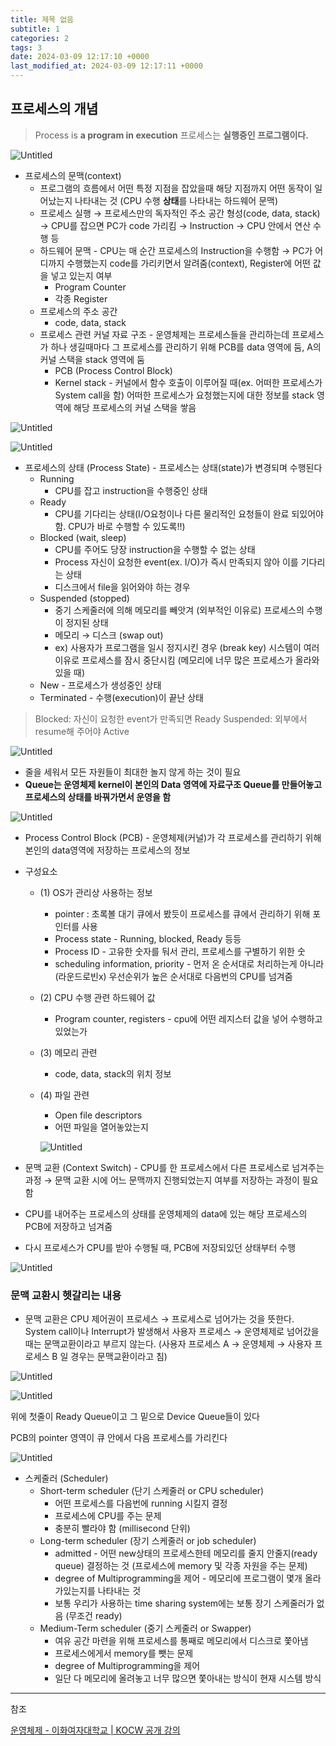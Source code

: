 ```yaml
---
title: 제목 없음
subtitle: 1
categories: 2
tags: 3
date: 2024-03-09 12:17:10 +0000
last_modified_at: 2024-03-09 12:17:11 +0000
---
```



## 프로세스의 개념

> Process is **a program in execution** 
프로세스는 **실행중인 프로그램이다.**
> 

![Untitled](%E1%84%8C%E1%85%A6%E1%84%86%E1%85%A9%E1%86%A8%20%E1%84%8B%E1%85%A5%E1%86%B9%E1%84%8B%E1%85%B3%E1%86%B7%2024f2482e7f624142896d8a845f50133a/Untitled.png)

- 프로세스의 문맥(context)
    - 프로그램의 흐름에서 어떤 특정 지점을 잡았을때 해당 지점까지 어떤 동작이 일어났는지 나타내는 것 (CPU 수행 **상태**를 나타내는 하드웨어 문맥)
    - 프로세스 실행 → 프로세스만의 독자적인 주소 공간 형성(code, data, stack) → CPU를 잡으면 PC가 code 가리킴 → Instruction → CPU 안에서 연산 수행 등
    - 하드웨어 문맥 - CPU는 매 순간 프로세스의 Instruction을 수행함 → PC가 어디까지 수행했는지 code를 가리키면서 알려줌(context), Register에 어떤 값을 넣고 있는지 여부
        - Program Counter
        - 각종 Register
    - 프로세스의 주소 공간
        - code, data, stack
    - 프로세스 관련 커널 자료 구조 - 운영체제는 프로세스들을 관리하는데 프로세스가 하나 생길때마다 그 프로세스를 관리하기 위해 PCB를 data 영역에 둠, A의 커널 스택을 stack 영역에 둠
        - PCB (Process Control Block)
        - Kernel stack - 커널에서 함수 호출이 이루어질 때(ex. 어떠한 프로세스가 System call을 함) 어떠한 프로세스가 요청했는지에 대한 정보를 stack 영역에 해당 프로세스의 커널 스택을 쌓음

![Untitled](%E1%84%8C%E1%85%A6%E1%84%86%E1%85%A9%E1%86%A8%20%E1%84%8B%E1%85%A5%E1%86%B9%E1%84%8B%E1%85%B3%E1%86%B7%2024f2482e7f624142896d8a845f50133a/Untitled%201.png)

![Untitled](%E1%84%8C%E1%85%A6%E1%84%86%E1%85%A9%E1%86%A8%20%E1%84%8B%E1%85%A5%E1%86%B9%E1%84%8B%E1%85%B3%E1%86%B7%2024f2482e7f624142896d8a845f50133a/Untitled%202.png)

- 프로세스의 상태 (Process State) - 프로세스는 상태(state)가 변경되며 수행된다
    - Running
        - CPU를 잡고 instruction을 수행중인 상태
    - Ready
        - CPU를 기다리는 상태(I/O요청이나 다른 물리적인 요청들이 완료 되있어야함. CPU가 바로 수행할 수 있도록!!)
    - Blocked (wait, sleep)
        - CPU를 주어도 당장 instruction을 수행할 수 없는 상태
        - Process 자신이 요청한 event(ex. I/O)가 즉시 만족되지 않아 이를 기다리는 상태
        - 디스크에서 file을 읽어와야 하는 경우
    - Suspended (stopped)
        - 중기 스케줄러에 의해 메모리를 빼앗겨 (외부적인 이유로) 프로세스의 수행이 정지된 상태
        - 메모리 → 디스크 (swap out)
        - ex) 사용자가 프로그램을 일시 정지시킨 경우 (break key)
        시스템이 여러 이유로 프로세스를 잠시 중단시킴
        (메모리에 너무 많은 프로세스가 올라와 있을 때)
    - New - 프로세스가 생성중인 상태
    - Terminated - 수행(execution)이 끝난 상태

> Blocked: 자신이 요청한 event가 만족되면 Ready
Suspended: 외부에서 resume해 주어야 Active
> 

![Untitled](%E1%84%8C%E1%85%A6%E1%84%86%E1%85%A9%E1%86%A8%20%E1%84%8B%E1%85%A5%E1%86%B9%E1%84%8B%E1%85%B3%E1%86%B7%2024f2482e7f624142896d8a845f50133a/Untitled%203.png)

- 줄을 세워서 모든 자원들이 최대한 놀지 않게 하는 것이 필요
- **Queue는 운영체제 kernel이 본인의 Data 영역에 자료구조 Queue를 만들어놓고 프로세스의 상태를 바꿔가면서 운영을 함**

![Untitled](%E1%84%8C%E1%85%A6%E1%84%86%E1%85%A9%E1%86%A8%20%E1%84%8B%E1%85%A5%E1%86%B9%E1%84%8B%E1%85%B3%E1%86%B7%2024f2482e7f624142896d8a845f50133a/Untitled%204.png)

- Process Control Block (PCB) - 운영체제(커널)가 각 프로세스를 관리하기 위해 본인의 data영역에 저장하는 프로세스의 정보
- 구성요소
    - (1) OS가 관리상 사용하는 정보
        - pointer : 초록볼 대기 큐에서 봤듯이 프로세스를 큐에서 관리하기 위해 포인터를 사용
        - Process state - Running, blocked, Ready 등등
        - Process ID - 고유한 숫자를 둬서 관리, 프로세스를 구별하기 위한 숫
        - scheduling information, priority - 먼저 온 순서대로 처리하는게 아니라(라운드로빈x) 우선순위가 높은 순서대로 다음번의 CPU를 넘겨줌
    - (2) CPU 수행 관련 하드웨어 값
        - Program counter, registers - cpu에 어떤 레지스터 값을 넣어 수행하고 있었는가
    - (3) 메모리 관련
        - code, data, stack의 위치 정보
    - (4) 파일 관련
        - Open file descriptors
        - 어떤 파일을 열어놓았는지
        
        ![Untitled](%E1%84%8C%E1%85%A6%E1%84%86%E1%85%A9%E1%86%A8%20%E1%84%8B%E1%85%A5%E1%86%B9%E1%84%8B%E1%85%B3%E1%86%B7%2024f2482e7f624142896d8a845f50133a/Untitled%205.png)
        
- 문맥 교환 (Context Switch) - CPU를 한 프로세스에서 다른 프로세스로 넘겨주는 과정 → 문맥 교환 시에 어느 문맥까지 진행되었는지 여부를 저장하는 과정이 필요함
- CPU를 내어주는 프로세스의 상태를 운영체제의 data에 있는 해당 프로세스의 PCB에 저장하고 넘겨줌
- 다시 프로세스가 CPU를 받아 수행될 때, PCB에 저장되있던 상태부터 수행

![Untitled](%E1%84%8C%E1%85%A6%E1%84%86%E1%85%A9%E1%86%A8%20%E1%84%8B%E1%85%A5%E1%86%B9%E1%84%8B%E1%85%B3%E1%86%B7%2024f2482e7f624142896d8a845f50133a/Untitled%206.png)

### 문맥 교환시 헷갈리는 내용

- 문맥 교환은 CPU 제어권이 프로세스 → 프로세스로 넘어가는 것을 뜻한다. System call이나 Interrupt가 발생해서 사용자 프로세스 → 운영체제로 넘어갔을 때는 문맥교환이라고 부르지 않는다. (사용자 프로세스 A → 운영체제 → 사용자 프로세스 B 일 경우는 문맥교환이라고 침)

![Untitled](%E1%84%8C%E1%85%A6%E1%84%86%E1%85%A9%E1%86%A8%20%E1%84%8B%E1%85%A5%E1%86%B9%E1%84%8B%E1%85%B3%E1%86%B7%2024f2482e7f624142896d8a845f50133a/Untitled%207.png)

![Untitled](%E1%84%8C%E1%85%A6%E1%84%86%E1%85%A9%E1%86%A8%20%E1%84%8B%E1%85%A5%E1%86%B9%E1%84%8B%E1%85%B3%E1%86%B7%2024f2482e7f624142896d8a845f50133a/Untitled%208.png)

위에 첫줄이 Ready Queue이고 그 밑으로 Device Queue들이 있다

PCB의 pointer 영역이 큐 안에서 다음 프로세스를 가리킨다

![Untitled](%E1%84%8C%E1%85%A6%E1%84%86%E1%85%A9%E1%86%A8%20%E1%84%8B%E1%85%A5%E1%86%B9%E1%84%8B%E1%85%B3%E1%86%B7%2024f2482e7f624142896d8a845f50133a/Untitled%209.png)

- 스케줄러 (Scheduler)
    - Short-term scheduler (단기 스케줄러 or CPU scheduler)
        - 어떤 프로세스를 다음번에 running 시킬지 결정
        - 프로세스에 CPU를 주는 문제
        - 충분히 빨라야 함 (millisecond 단위)
    - Long-term scheduler (장기 스케줄러 or job scheduler)
        - admitted - 어떤 new상태의 프로세스한테 메모리를 줄지 안줄지(ready queue) 결정하는 것 (프로세스에 memory 및 각종 자원을 주는 문제)
        - degree of Multiprogramming을 제어 - 메모리에 프로그램이 몇개 올라가있는지를 나타내는 것
        - 보통 우리가 사용하는 time sharing system에는 보통 장기 스케줄러가 없음 (무조건 ready)
    - Medium-Term scheduler (중기 스케줄러 or Swapper)
        - 여유 공간 마련을 위해 프로세스를 통째로 메모리에서 디스크로 쫓아냄
        - 프로세스에게서 memory를 뺏는 문제
        - degree of Multiprogramming을 제어
        - 일단 다 메모리에 올려놓고 너무 많으면 쫓아내는 방식이 현재 시스템 방식
        

---

참조

[운영체제 - 이화여자대학교 | KOCW 공개 강의](http://www.kocw.net/home/search/kemView.do?kemId=1046323)